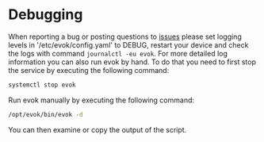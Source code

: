 # Debugging


When reporting a bug or posting questions to [issues](https://github.com/UniPiTechnology/evok/issues) please set logging levels in '/etc/evok/config.yaml' to DEBUG, restart your device and check the logs with command `journalctl -eu evok`. For more detailed log information you can also run evok by hand. To do that you need to first stop the service by executing the following command:

```bash
systemctl stop evok
```

Run evok manually by executing the following command:

```bash
/opt/evok/bin/evok -d
```

You can then examine or copy the output of the script.
